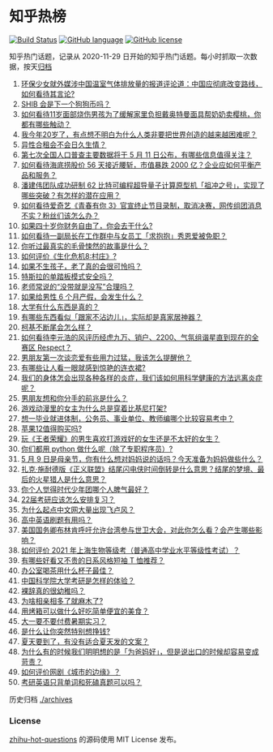 # 知乎热榜
[![Build Status](https://github.com/ToWeLong/zhihu-hot-questions/workflows/CI/badge.svg)](https://github.com/ToWeLong/zhihu-hot-questions/actions)
[![GitHub language](https://img.shields.io/badge/language-golang-orange.svg)](https://golang.org/)
[![GitHub license](https://img.shields.io/github/license/ToWeLong/zhihu-hot-questions)](https://github.com/ToWeLong/zhihu-hot-questions/blob/main/LICENSE)

知乎热门话题，记录从 2020-11-29 日开始的知乎热门话题。每小时抓取一次数据，按天[归档](./archives)

<!-- BEGIN -->

1. [环保少女就外媒涉中国温室气体排放量的报道评论道：中国应彻底改变路线，如何看待其言论?](https://www.zhihu.com/question/458454363)
1. [SHIB 会是下一个狗狗币吗？](https://www.zhihu.com/question/455602405)
1. [如何看待11岁面部烧伤男孩为了缓解家里负担戴奥特曼面具帮奶奶卖樱桃，你都有哪些触动？](https://www.zhihu.com/question/458441722)
1. [我今年20岁了，有点想不明白为什么人类非要把世界创造的越来越困难呢？](https://www.zhihu.com/question/452475296)
1. [异性合租会不会日久生情？](https://www.zhihu.com/question/295424569)
1. [第七次全国人口普查主要数据将于 5 月 11 日公布，有哪些信息值得关注？](https://www.zhihu.com/question/458484293)
1. [如何看待海底捞股价 56 天接近腰斩，市值暴跌 2000 亿？企业应如何平衡产品和服务？](https://www.zhihu.com/question/458401875)
1. [潘建伟团队成功研制 62 比特可编程超导量子计算原型机「祖冲之号」，实现了哪些突破？有怎样的潜在应用？](https://www.zhihu.com/question/458402313)
1. [如何看待爱奇艺《青春有你 3》官宣终止节目录制，取消决赛，网传组团消息不实？粉丝们该怎么办？](https://www.zhihu.com/question/458528380)
1. [如果四十岁你财务自由了，你会去干什么?](https://www.zhihu.com/question/323042685)
1. [如何看待一副局长在工作群中与女员工「求抱抱」秀恩爱被免职？](https://www.zhihu.com/question/458503250)
1. [你听过最真实的毛骨悚然的故事是什么？](https://www.zhihu.com/question/458168131)
1. [如何评价《生化危机8:村庄》?](https://www.zhihu.com/question/401056274)
1. [如果不生孩子，老了真的会很可怜吗？](https://www.zhihu.com/question/444313202)
1. [特斯拉的单踏板模式安全吗？](https://www.zhihu.com/question/457106227)
1. [老师常说的“没带就是没写”合理吗？](https://www.zhihu.com/question/457033055)
1. [如果给男性 6 个月产假，会发生什么？](https://www.zhihu.com/question/458379267)
1. [大学有什么东西是真的？](https://www.zhihu.com/question/430807321)
1. [有哪些东西看似「跟家不沾边儿」，实际却是真家居神器？](https://www.zhihu.com/question/454606011)
1. [柯基不断尾会怎么样？](https://www.zhihu.com/question/366868572)
1. [如何看待李元浩的风评历经虎九万、销户、2200、气氛组谐星直到现在的全赛区 Respect？](https://www.zhihu.com/question/458398300)
1. [男朋友第一次谈恋爱有些用力过猛，我该怎么提醒他？](https://www.zhihu.com/question/419802297)
1. [有哪些让人看一眼就感到惊艳的连衣裙?](https://www.zhihu.com/question/383661922)
1. [我们的身体怎会出现各种各样的炎症，我们该如何用科学健康的方法远离炎症呢？](https://www.zhihu.com/question/457066503)
1. [男朋友想和你分手的前兆是什么？](https://www.zhihu.com/question/23312889)
1. [游戏动漫里的女主为什么总是穿着比基尼打架?](https://www.zhihu.com/question/453352120)
1. [想一毕业就进体制，公务员、事业单位、教师编哪个比较容易考中？](https://www.zhihu.com/question/456370248)
1. [苹果12值得购买吗?](https://www.zhihu.com/question/369674875)
1. [玩《王者荣耀》的男生喜欢打游戏好的女生还是不太好的女生？](https://www.zhihu.com/question/457990985)
1. [你们都用 python 做什么呢（除了专职程序员）?](https://www.zhihu.com/question/439442263)
1. [5 月 9 日是母亲节，你有什么想对妈妈说的话吗？今天准备为妈妈做些什么？](https://www.zhihu.com/question/458478831)
1. [扎克·施耐德版《正义联盟》结尾闪电侠时间倒转是什么意思？结尾的梦境、最后的火星猎人是什么意思？](https://www.zhihu.com/question/450098286)
1. [你个人觉得时代少年团哪个人脾气最好？](https://www.zhihu.com/question/452322693)
1. [22届考研应该怎么安排复习？](https://www.zhihu.com/question/413326195)
1. [为什么起点中文网大量出现飞卢风？](https://www.zhihu.com/question/454447604)
1. [高中英语刷题有用吗？](https://www.zhihu.com/question/312216212)
1. [美国国务卿布林肯呼吁允许台湾参与世卫大会，对此你怎么看？会产生哪些影响？](https://www.zhihu.com/question/458323936)
1. [如何评价 2021 年上海生物等级考（普通高中学业水平等级性考试）？](https://www.zhihu.com/question/455464126)
1. [有哪些好看又不贵的日系风格短袖 T 恤推荐？](https://www.zhihu.com/question/267880033)
1. [办公室喝茶用什么杯子最佳？](https://www.zhihu.com/question/21898087)
1. [中国科学院大学考研是怎样的体验？](https://www.zhihu.com/question/268420515)
1. [裸辞真的很幼稚吗？](https://www.zhihu.com/question/449669673)
1. [为啥相亲相多了就麻木了?](https://www.zhihu.com/question/457773878)
1. [用烤箱可以做什么好吃简单便宜的美食？](https://www.zhihu.com/question/21814613)
1. [大一要不要付费暑期实习？](https://www.zhihu.com/question/455448204)
1. [是什么让你突然特别想挣钱?](https://www.zhihu.com/question/452130448)
1. [夏天要到了，有没有适合夏天发的文案？](https://www.zhihu.com/question/457426438)
1. [为什么有的时候我们明明想的是「为爸妈好」，但是说出口的时候却容易变成苛责？](https://www.zhihu.com/question/458370640)
1. [如何评价网剧《城市的边缘》？](https://www.zhihu.com/question/456716874)
1. [考研英语只背单词和死磕真题可以吗？](https://www.zhihu.com/question/271290200)

<!-- END -->

历史归档 [./archives](./archives)


### License
[zhihu-hot-questions](https://github.com/towelong/zhihu-hot-questions) 的源码使用 MIT License 发布。